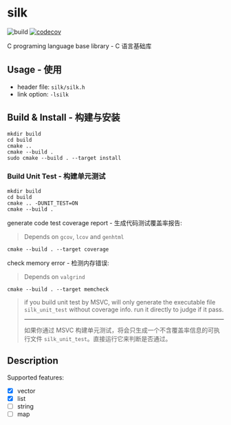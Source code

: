 # silk

![build](https://github.com/hubenchang0515/silk/actions/workflows/cmake.yml/badge.svg)
[![codecov](https://codecov.io/gh/hubenchang0515/silk/branch/master/graph/badge.svg?token=15D23UVNZR)](https://codecov.io/gh/hubenchang0515/silk)

C programing language base library - C 语言基础库

## Usage - 使用
* header file: `silk/silk.h`
* link option: `-lsilk`

## Build & Install - 构建与安装

```
mkdir build
cd build
cmake ..
cmake --build .
sudo cmake --build . --target install
```

### Build Unit Test - 构建单元测试

```
mkdir build
cd build
cmake .. -DUNIT_TEST=ON
cmake --build .
```

generate code test coverage report - 生成代码测试覆盖率报告:   
> Depends on `gcov`, `lcov` and `genhtml`   
```
cmake --build . --target coverage
```

check memory error - 检测内存错误:   
> Depends on `valgrind`   
```
cmake --build . --target memcheck
```

> if you build unit test by MSVC, will only generate the executable file `silk_unit_test` without coverage info. run it directly to judge if it pass.   
> ___
> 如果你通过 MSVC 构建单元测试，将会只生成一个不含覆盖率信息的可执行文件 `silk_unit_test`。直接运行它来判断是否通过。

## Description

Supported features:  

* [x] vector
* [x] list
* [ ] string
* [ ] map